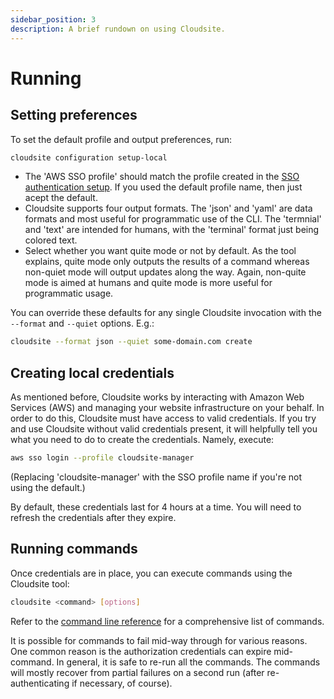 ```yaml
---
sidebar_position: 3
description: A brief rundown on using Cloudsite.
---
```

# Running

## Setting preferences

To set the default profile and output preferences, run:
```bash
cloudsite configuration setup-local
```

- The 'AWS SSO profile' should match the profile created in the [SSO authentication setup](/docs/getting-started/authentication#single-sign-on-authentication). If you used the default profile name, then just acept the default.
- Cloudsite supports four output formats. The 'json' and 'yaml' are data formats and most useful for programmatic use of the CLI. The 'termnial' and 'text' are intended for humans, with the 'terminal' format just being colored text.
- Select whether you want quite mode or not by default. As the tool explains, quite mode only outputs the results of a command whereas non-quiet mode will output updates along the way. Again, non-quite mode is aimed at humans and quite mode is more useful for programmatic usage.

You can override these defaults for any single Cloudsite invocation with the `--format` and `--quiet` options. E.g.:
```bash
cloudsite --format json --quiet some-domain.com create
```

## Creating local credentials

As mentioned before, Cloudsite works by interacting with Amazon Web Services (AWS) and managing your website infrastructure on your behalf. In order to do this, Cloudsite must have access to valid credentials. If you try and use Cloudsite without valid credentials present, it will helpfully tell you what you need to do to create the credentials. Namely, execute:
```bash
aws sso login --profile cloudsite-manager
```
(Replacing 'cloudsite-manager' with the SSO profile name if you're not using the default.)

By default, these credentials last for 4 hours at a time. You will need to refresh the credentials after they expire.

## Running commands

Once credentials are in place, you can execute commands using the Cloudsite tool:
```bash
cloudsite <command> [options]
```
Refer to the [command line reference](/docs/user-guides/command-line-reference) for a comprehensive list of commands.

It is possible for commands to fail mid-way through for various reasons. One common reason is the authorization credentials can expire mid-command. In general, it is safe to re-run all the commands. The commands will mostly recover from partial failures on a second run (after re-authenticating if necessary, of course).